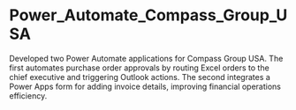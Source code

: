 # Power_Automate_Compass_Group_USA
Developed two Power Automate applications for Compass Group USA. The first automates purchase order approvals by routing Excel orders to the chief executive and triggering Outlook actions. The second integrates a Power Apps form for adding invoice details, improving financial operations efficiency.
